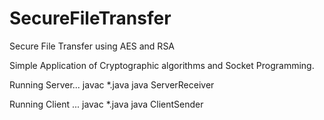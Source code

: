 # SecureFileTransfer
Secure File Transfer using AES and RSA

Simple Application of Cryptographic algorithms and Socket Programming.

Running Server...
javac *.java
java ServerReceiver

Running Client ...
javac *.java
java ClientSender
